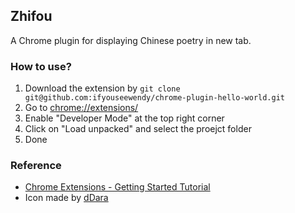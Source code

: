 ## Zhifou

A Chrome plugin for displaying Chinese poetry in new tab.

### How to use?

1. Download the extension by `git clone git@github.com:ifyouseewendy/chrome-plugin-hello-world.git`
2. Go to [chrome://extensions/](chrome://extensions/)
3. Enable "Developer Mode" at the top right corner
4. Click on "Load unpacked" and select the proejct folder
5. Done

### Reference

+ [Chrome Extensions - Getting Started Tutorial](https://developer.chrome.com/extensions/getstarted)
+ Icon made by [dDara](https://www.flaticon.com/authors/ddara)

